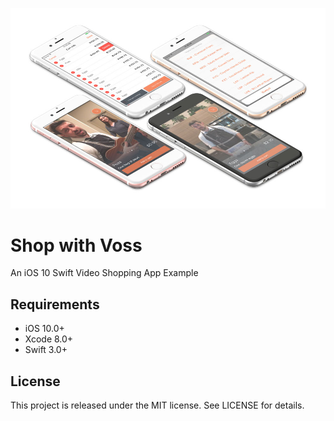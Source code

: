 ![Shop with Voss](preview.jpg)

# Shop with Voss
An iOS 10 Swift Video Shopping App Example

## Requirements

- iOS 10.0+
- Xcode 8.0+
- Swift 3.0+

## License

This project is released under the MIT license. See LICENSE for details.
